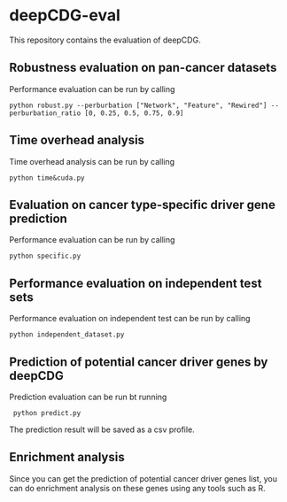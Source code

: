 # deepCDG-eval
This repository contains the evaluation of deepCDG.
##  Robustness evaluation on pan-cancer datasets
Performance evaluation can be run by calling

``python robust.py --perburbation ["Network", "Feature", "Rewired"] -- perburbation_ratio [0, 0.25, 0.5, 0.75, 0.9]``

## Time overhead analysis
Time overhead analysis can be run by calling

``python time&cuda.py``

## Evaluation on cancer type-specific driver gene prediction
Performance evaluation can be run by calling

``python specific.py``

## Performance evaluation on independent test sets
Performance evaluation on independent test can be run by calling

``python independent_dataset.py``

## Prediction of potential cancer driver genes by deepCDG
Prediction evaluation can be run bt running

`` python predict.py``

The prediction result will be saved as a csv profile. 

## Enrichment analysis
Since you can get the prediction of potential cancer driver genes list, you can do enrichment analysis on these genes using any tools such as R.
